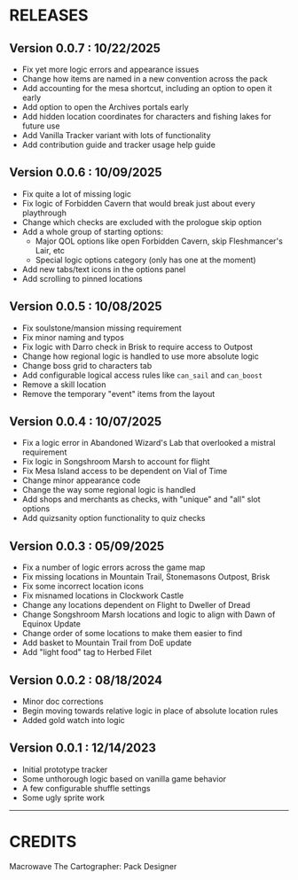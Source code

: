 # RELEASES

## Version 0.0.7 : 10/22/2025

- Fix yet more logic errors and appearance issues
- Change how items are named in a new convention across the pack
- Add accounting for the mesa shortcut, including an option to open it early
- Add option to open the Archives portals early
- Add hidden location coordinates for characters and fishing lakes for future use
- Add Vanilla Tracker variant with lots of functionality
- Add contribution guide and tracker usage help guide

## Version 0.0.6 : 10/09/2025

- Fix quite a lot of missing logic
- Fix logic of Forbidden Cavern that would break just about every playthrough
- Change which checks are excluded with the prologue skip option
- Add a whole group of starting options:
    - Major QOL options like open Forbidden Cavern, skip Fleshmancer's Lair, etc
    - Special logic options category (only has one at the moment)
- Add new tabs/text icons in the options panel
- Add scrolling to pinned locations

## Version 0.0.5 : 10/08/2025

- Fix soulstone/mansion missing requirement
- Fix minor naming and typos
- Fix logic with Darro check in Brisk to require access to Outpost
- Change how regional logic is handled to use more absolute logic
- Change boss grid to characters tab
- Add configurable logical access rules like `can_sail` and `can_boost`
- Remove a skill location
- Remove the temporary "event" items from the layout

## Version 0.0.4 : 10/07/2025

- Fix a logic error in Abandoned Wizard's Lab that overlooked a mistral requirement
- Fix logic in Songshroom Marsh to account for flight
- Fix Mesa Island access to be dependent on Vial of Time
- Change minor appearance code
- Change the way some regional logic is handled
- Add shops and merchants as checks, with "unique" and "all" slot options
- Add quizsanity option functionality to quiz checks

## Version 0.0.3 : 05/09/2025

- Fix a number of logic errors across the game map
- Fix missing locations in Mountain Trail, Stonemasons Outpost, Brisk
- Fix some incorrect location icons
- Fix misnamed locations in Clockwork Castle
- Change any locations dependent on Flight to Dweller of Dread
- Change Songshroom Marsh locations and logic to align with Dawn of Equinox Update
- Change order of some locations to make them easier to find
- Add basket to Mountain Trail from DoE update
- Add "light food" tag to Herbed Filet

## Version 0.0.2 : 08/18/2024

- Minor doc corrections
- Begin moving towards relative logic in place of absolute location rules
- Added gold watch into logic

## Version 0.0.1 : 12/14/2023

- Initial prototype tracker
- Some unthorough logic based on vanilla game behavior
- A few configurable shuffle settings
- Some ugly sprite work

***

# CREDITS
Macrowave The Cartographer: Pack Designer
	